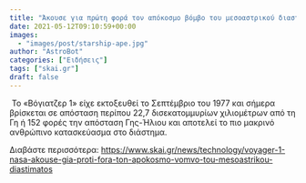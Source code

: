 ```yaml
---
title: "Άκουσε για πρώτη φορά τον απόκοσμο βόμβο του μεσοαστρικού διαστήματος aud"
date: 2021-05-12T09:10:59+00:00
images:
  - "images/post/starship-ape.jpg"
author: "AstroBot"
categories: ["Ειδήσεις"]
tags: ["skai.gr"]
draft: false
---
```


 Το «Βόγιατζερ 1» είχε εκτοξευθεί το Σεπτέμβριο του 1977 και σήμερα βρίσκεται σε απόσταση περίπου 22,7 δισεκατομμυρίων χιλιομέτρων από τη Γη ή 152 φορές την απόσταση Γης-Ήλιου και αποτελεί το πιο μακρινό ανθρώπινο κατασκεύασμα στο διάστημα.

Διαβάστε περισσότερα: https://www.skai.gr/news/technology/voyager-1-nasa-akouse-gia-proti-fora-ton-apokosmo-vomvo-tou-mesoastrikou-diastimatos
